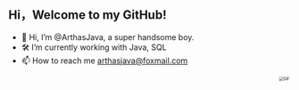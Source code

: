 ## Hi，Welcome to my GitHub!
- 👋 Hi, I’m @ArthasJava, a super handsome boy.
- 🛠 I’m currently working with Java, SQL
- 📫 How to reach me arthasjava@foxmail.com

<img align="right" alt="GIF" src="https://media.giphy.com/media/iIqmM5tTjmpOB9mpbn/giphy.gif" style="zoom:50%;" />
